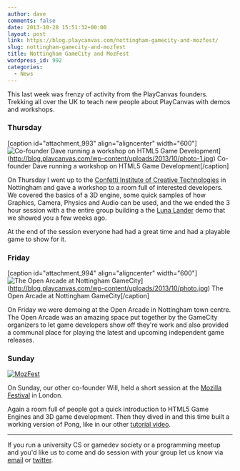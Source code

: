 ```yaml
---
author: dave
comments: false
date: 2013-10-28 15:51:32+00:00
layout: post
link: https://blog.playcanvas.com/nottingham-gamecity-and-mozfest/
slug: nottingham-gamecity-and-mozfest
title: Nottingham GameCity and MozFest
wordpress_id: 992
categories:
  - News
---
```


This last week was frenzy of activity from the PlayCanvas founders. Trekking all over the UK to teach new people about PlayCanvas with demos and workshops.

### Thursday

[caption id="attachment_993" align="aligncenter" width="600"]![Co-founder Dave running a workshop on HTML5 Game Development](https://blog.playcanvas.com/wp-content/uploads/2013/10/photo-1.jpg)](http://blog.playcanvas.com/wp-content/uploads/2013/10/photo-1.jpg) Co-founder Dave running a workshop on HTML5 Game Development[/caption]

On Thursday I went up to the [Confetti Institute of Creative Technologies](http://confetti.uk.com) in Nottingham and gave a workshop to a room full of interested developers. We covered the basics of a 3D engine, some quick samples of how Graphics, Camera, Physics and Audio can be used, and the we ended the 3 hour session with a the entire group building a the [Luna Lander](http://www.youtube.com/watch?v=zQQCfd1xEKg) demo that we showed you a few weeks ago.

At the end of the session everyone had had a great time and had a playable game to show for it.

### Friday

[caption id="attachment_994" align="aligncenter" width="600"]![The Open Arcade at Nottingham GameCity](https://blog.playcanvas.com/wp-content/uploads/2013/10/photo.jpg)](http://blog.playcanvas.com/wp-content/uploads/2013/10/photo.jpg) The Open Arcade at Nottingham GameCity[/caption]

On Friday we were demoing at the Open Arcade in Nottingham town centre. The Open Arcade was an amazing space put together by the GameCity organizers to let game developers show off they're work and also provided a communal place for playing the latest and upcoming independent game releases.

### Sunday

[![MozFest](http://farm8.staticflickr.com/7342/10513561445_076e91c2b9_z.jpg)](http://www.flickr.com/photos/mozillaeu/10513561445/)

On Sunday, our other co-founder Will, held a short session at the [Mozilla Festival](http://mozillafestival.org/) in London.

Again a room full of people got a quick introduction to HTML5 Game Engines and 3D game development. Then they dived in and this time built a working version of Pong, like in our other [tutorial video](http://www.youtube.com/watch?v=oeR-flW-ojw).

---

If you run a university CS or gamedev society or a programming meetup and you'd like us to come and do session with your group let us know via [email](mailto:info@playcanvas.com) or [twitter](http://twitter.com/playcanvas).
